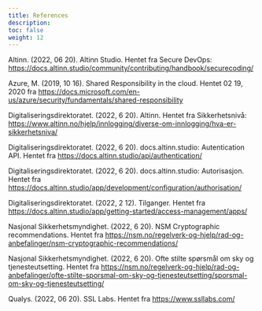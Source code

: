 ```yaml
---
title: References
description:
toc: false
weight: 12
---
```


Altinn. (2022, 06 20). Altinn Studio. Hentet fra Secure DevOps: https://docs.altinn.studio/community/contributing/handbook/securecoding/

Azure, M. (2019, 10 16). Shared Responsibility in the cloud. Hentet 02 19, 2020 fra https://docs.microsoft.com/en-us/azure/security/fundamentals/shared-responsibility

Digitaliseringsdirektoratet. (2022, 6 20). Altinn. Hentet fra Sikkerhetsnivå: https://www.altinn.no/hjelp/innlogging/diverse-om-innlogging/hva-er-sikkerhetsniva/

Digitaliseringsdirektoratet. (2022, 6 20). docs.altinn.studio: Autentication API. Hentet fra https://docs.altinn.studio/api/authentication/

Digitaliseringsdirektoratet. (2022, 6 20). docs.altinn.studio: Autorisasjon. Hentet fra https://docs.altinn.studio/app/development/configuration/authorisation/

Digitaliseringsdirektoratet. (2022, 2 12). Tilganger. Hentet fra https://docs.altinn.studio/app/getting-started/access-management/apps/

Nasjonal Sikkerhetsmyndighet. (2022, 6 20). NSM Cryptographic recommendations. Hentet fra https://nsm.no/regelverk-og-hjelp/rad-og-anbefalinger/nsm-cryptographic-recommendations/

Nasjonal Sikkerhetsmyndighet. (2022, 6 20). Ofte stilte spørsmål om sky og tjenesteutsetting. Hentet fra https://nsm.no/regelverk-og-hjelp/rad-og-anbefalinger/ofte-stilte-sporsmal-om-sky-og-tjenesteutsetting/sporsmal-om-sky-og-tjenesteutsetting/

Qualys. (2022, 06 20). SSL Labs. Hentet fra https://www.ssllabs.com/
